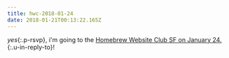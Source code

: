 ```yaml
---
title: hwc-2018-01-24
date: 2018-01-21T00:13:22.165Z
---
```

_yes_{:.p-rsvp}, i'm going to the [Homebrew Website Club SF on January 24.](http://tantek.com/2018/024/e1/homebrew-website-club){:.u-in-reply-to}!
